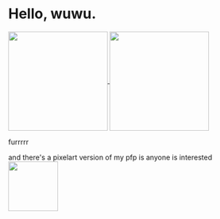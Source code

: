 # Hello, wuwu.

<a href="https://github.com/lyrapuff">
  <img align="center" height="200" src="https://github-readme-stats.vercel.app/api?username=lyrapuff&show_icons=true&theme=dracula&custom_title=How%20fluffy%20I%20was&count_private=true&hide_border=true" />
</a>
<a href="https://github.com/lyrapuff">
  <img align="center" height="200" src="https://github-readme-stats.vercel.app/api/top-langs/?username=lyrapuff&langs_count=8&theme=dracula&hide_border=true&count_private=true&layout=compact" />
</a>

furrrrr

and there's a pixelart version of my pfp is anyone is interested
<img src="https://sun1-93.userapi.com/oFjOIVezqdso4lnj_keorrBNDOb6M7RNM-yduA/TvvwVeppOu8.jpg" align="left" height="100" width="100">
